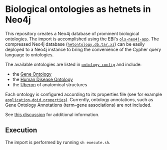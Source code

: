 # Biological ontologies as hetnets in Neo4j

This repository creates a Neo4j database of prominent biological ontologies. The import is accomplished using the EBI's [`ols-neo4j-app`](https://github.com/EBISPOT/OLS/tree/master/ols-apps/ols-neo4j-app "EBISPOT/OLS on GitHub"). The compressed Neo4j database ([`hetontology.db.tar.xz`](database/hetontology.db.tar.xz)) can be easily deployed to a Neo4j instance to bring the convenience of the Cypher query language to ontologies.

The available ontologies are listed in [`ontology-config`](ontology-config) and include:

+ the [Gene Ontology](http://geneontology.org/)
+ the [Human Disease Ontology](http://disease-ontology.org/)
+ the [Uberon](http://uberon.org) of anatomical structures

Each ontology is configured according to its properties file (see  for example [`application-doid.properties`](ontology-config/application-doid.properties)). Currently, ontology annotations, such as Gene Ontology Annotations (term–gene associations) are not included.

See [this discussion](https://github.com/EBISPOT/OLS/issues/104 "EBISPOT/OLS#104: Creating a Neo4j instance of an ontology") for additional information.

## Execution

The import is performed by running `sh execute.sh`.
